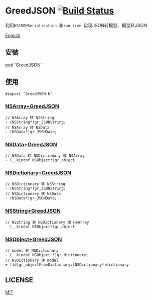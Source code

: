 # GreedJSON [![Build Status](https://travis-ci.org/greedlab/GreedJSON.svg?branch=master)](https://travis-ci.org/greedlab/GreedJSON)

利用`NSJSONSerialization `和`run time `实现JSON转模型、模型转JSON

[English](README.md)

## 安装

pod 'GreedJSON'

## 使用

```objc
#import "GreedJSON.h"
```

### [NSArray+GreedJSON](https://github.com/greedlab/GreedJSON/blob/master/GreedJSON/NSArray%2BGreedJSON.h)

```objc
// NSArray 转 NSString
- (NSString*)gr_JSONString;
// NSArray 转 NSData
- (NSData*)gr_JSONData;
```

### [NSData+GreedJSON](https://github.com/greedlab/GreedJSON/blob/master/GreedJSON/NSData%2BGreedJSON.h)

```objc
// NSData 转 NSDictionary 或 NSArray
- (__kindof NSObject*)gr_object
```

### [NSDictionary+GreedJSON](https://github.com/greedlab/GreedJSON/blob/master/GreedJSON/NSDictionary%2BGreedJSON.h)

```objc
// NSDictionary 转 NSString
- (NSString*)gr_JSONString;
// NSDictionary 转 NSData
- (NSData*)gr_JSONData;
```

### [NSString+GreedJSON](https://github.com/greedlab/GreedJSON/blob/master/GreedJSON/NSString%2BGreedJSON.h)

```objc
// NSString 转 NSDictionary 或 NSArray
- (__kindof NSObject*)gr_object
```

### [NSObject+GreedJSON](https://github.com/greedlab/GreedJSON/blob/master/GreedJSON/NSObject%2BGreedJSON.h)

```objc
// model 转 NSDictionary
- (__kindof NSObject *)gr_dictionary;
// NSDictionary 转 model
+ (id)gr_objectFromDictionary:(NSDictionary*)dictionary
```

## LICENSE

[MIT](LICENSE)
